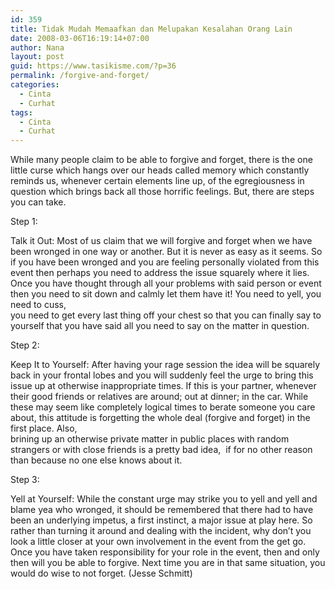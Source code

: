 ```yaml
---
id: 359
title: Tidak Mudah Memaafkan dan Melupakan Kesalahan Orang Lain
date: 2008-03-06T16:19:14+07:00
author: Nana
layout: post
guid: https://www.tasikisme.com/?p=36
permalink: /forgive-and-forget/
categories:
  - Cinta
  - Curhat
tags:
  - Cinta
  - Curhat
---
```

While many people claim to be able to forgive and forget, there is the one little curse which hangs over our heads called memory which constantly reminds us, whenever certain elements line up, of the egregiousness in question which brings back all those horrific feelings. But, there are steps you can take.

Step 1:

Talk it Out: Most of us claim that we will forgive and forget when we have been wronged in one way or another. But it is never as easy as it seems. So if you have been wronged and you are feeling personally violated from this event then perhaps you need to address the issue squarely where it lies. Once you have thought through all your problems with said person or event then you need to sit down and calmly let them have it! You need to yell, you need to cuss,  
you need to get every last thing off your chest so that you can finally say to yourself that you have said all you need to say on the matter in question.

Step 2:

Keep It to Yourself: After having your rage session the idea will be squarely back in your frontal lobes and you will suddenly feel the urge to bring this issue up at otherwise inappropriate times. If this is your partner, whenever their good friends or relatives are around; out at dinner; in the car. While these may seem like completely logical times to berate someone you care about, this attitude is forgetting the whole deal (forgive and forget) in the first place. Also,  
brining up an otherwise private matter in public places with random strangers or with close friends is a pretty bad idea,  if for no other reason than because no one else knows about it.

Step 3:

Yell at Yourself: While the constant urge may strike you to yell and yell and blame yea who wronged, it should be remembered that there had to have been an underlying impetus, a first instinct, a major issue at play here. So rather than turning it around and dealing with the incident, why don&#8217;t you look a little closer at your own involvement in the event from the get go. Once you have taken responsibility for your role in the event, then and only then will you be able to forgive. Next time you are in that same situation, you would do wise to not forget. (Jesse Schmitt)